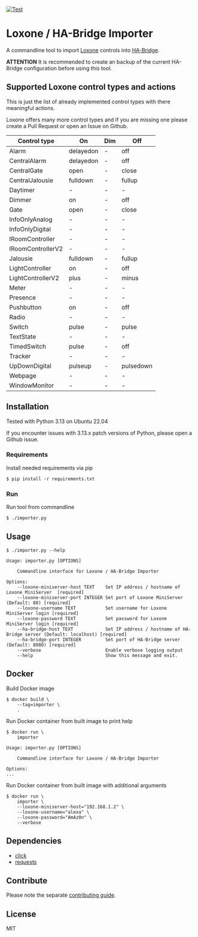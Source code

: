 [![Test](https://github.com/escalate/loxone-ha-bridge-importer/actions/workflows/test.yml/badge.svg?branch=master&event=push)](https://github.com/escalate/loxone-ha-bridge-importer/actions/workflows/test.yml)

# Loxone / HA-Bridge Importer

A commandline tool to import [Loxone](https://www.loxone.com) controls into [HA-Bridge](https://github.com/bwssytems/ha-bridge).

**ATTENTION** It is recommended to create an backup of the current HA-Bridge configuration before using this tool.

## Supported Loxone control types and actions

This is just the list of already implemented control types with there meaningful actions.

Loxone offers many more control types and if you are missing one please create a Pull Request or open an Issue on Github.

| Control type      | On        | Dim | Off       |
| ----------------- | --------- | --- | --------- |
| Alarm             | delayedon | -   | off       |
| CentralAlarm      | delayedon | -   | off       |
| CentralGate       | open      | -   | close     |
| CentralJalousie   | fulldown  | -   | fullup    |
| Daytimer          | -         | -   | -         |
| Dimmer            | on        | -   | off       |
| Gate              | open      | -   | close     |
| InfoOnlyAnalog    | -         | -   | -         |
| InfoOnlyDigital   | -         | -   | -         |
| IRoomController   | -         | -   | -         |
| IRoomControllerV2 | -         | -   | -         |
| Jalousie          | fulldown  | -   | fullup    |
| LightController   | on        | -   | off       |
| LightControllerV2 | plus      | -   | minus     |
| Meter             | -         | -   | -         |
| Presence          | -         | -   | -         |
| Pushbutton        | on        | -   | off       |
| Radio             | -         | -   | -         |
| Switch            | pulse     | -   | pulse     |
| TextState         | -         | -   | -         |
| TimedSwitch       | pulse     | -   | off       |
| Tracker           | -         | -   | -         |
| UpDownDigital     | pulseup   | -   | pulsedown |
| Webpage           | -         | -   | -         |
| WindowMonitor     | -         | -   | -         |

## Installation

Tested with Python 3.13 on Ubuntu 22.04

If you encounter issues with 3.13.x patch versions of Python, please open a Github issue.

### Requirements

Install needed requirements via pip

```
$ pip install -r requirements.txt
```

### Run

Run tool from commandline

```
$ ./importer.py
```

## Usage

```
$ ./importer.py --help

Usage: importer.py [OPTIONS]

    Commandline interface for Loxone / HA-Bridge Importer

Options:
    --loxone-miniserver-host TEXT    Set IP address / hostname of Loxone MiniServer  [required]
    --loxone-miniserver-port INTEGER Set port of Loxone MiniServer (Default: 80) [required]
    --loxone-username TEXT           Set username for Loxone MiniServer login [required]
    --loxone-password TEXT           Set password for Loxone MiniServer login [required]
    --ha-bridge-host TEXT            Set IP address / hostname of HA-Bridge server (Default: localhost) [required]
    --ha-bridge-port INTEGER         Set port of HA-Bridge server (Default: 8080) [required]
    --verbose                        Enable verbose logging output
    --help                           Show this message and exit.
```

## Docker

Build Docker image

```
$ docker build \
    --tag=importer \
    .
```

Run Docker container from built image to print help

```
$ docker run \
    importer

Usage: importer.py [OPTIONS]

    Commandline interface for Loxone / HA-Bridge Importer

Options:
...
```

Run Docker container from built image with additional arguments

```
$ docker run \
    importer \
    --loxone-miniserver-host="192.168.1.2" \
    --loxone-username="alexa" \
    --loxone-password="AmAz0n" \
    --verbose
```

## Dependencies

- [click](https://pypi.python.org/pypi/click)
- [requests](https://pypi.python.org/pypi/requests)

## Contribute

Please note the separate [contributing guide](https://github.com/escalate/loxone-ha-bridge-importer/blob/master/CONTRIBUTING.md).

## License

MIT
